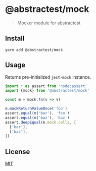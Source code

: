 # @abstractest/mock
> Mocker module for abstractest

## Install
```shell
yarn add @abstractest/mock
```

## Usage
Returns pre-initialized `jest-mock` instance.
```ts
import * as assert from 'node:assert'
import {mock} from '@abstractest/mock'

const m = mock.fn(v => v)

m.mockReturnValueOnce('foo')
assert.equal(m('bar'), 'foo')
assert.equal(m('baz'), 'baz')
assert.deepEqual(m.mock.calls, [
  ['bar'],
  ['baz'],
])
```

## License
[MIT](./LICENSE)
